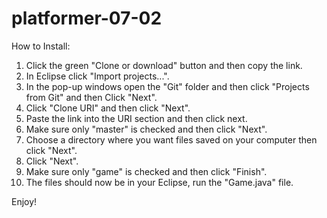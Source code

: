# platformer-07-02

How to Install:

1. Click the green "Clone or download" button and then copy the link.
2. In Eclipse click "Import projects...".
3. In the pop-up windows open the "Git" folder and then click "Projects from Git" and then Click "Next".
4. Click "Clone URI" and then click "Next".
5. Paste the link into the URI section and then click next.
6. Make sure only "master" is checked and then click "Next".
7. Choose a directory where you want files saved on your computer then click "Next".
8. Click "Next".
9. Make sure only "game" is checked and then click "Finish".
10. The files should now be in your Eclipse, run the "Game.java" file.

Enjoy!
